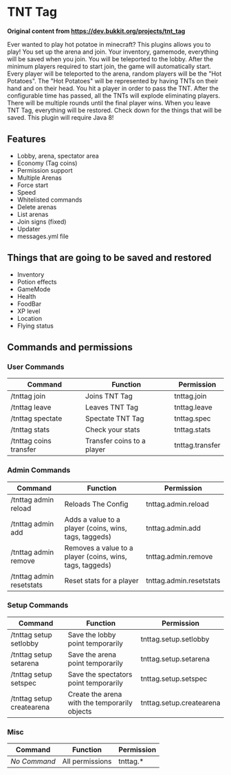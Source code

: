 # TNT Tag

**Original content from https://dev.bukkit.org/projects/tnt_tag**

Ever wanted to play hot potatoe in minecraft? This plugins allows you to play! You set up the arena and join. Your inventory, gamemode, everything will be saved when you join. You will be teleported to the lobby. After the minimum players required to start join, the game will automatically start. Every player will be teleported to the arena, random players will be the "Hot Potatoes". The "Hot Potatoes" will be represented by having TNTs on their hand and on their head. You hit a player in order to pass the TNT. After the configurable time has passed, all the TNTs will explode eliminating players. There will be multiple rounds until the final player wins. When you leave TNT Tag, everything will be restored. Check down for the things that will be saved. This plugin will require Java 8!


## Features

* Lobby, arena, spectator area
* Economy (Tag coins)
* Permission support
* Multiple Arenas
* Force start
* Speed
* Whitelisted commands
* Delete arenas
* List arenas
* Join signs (fixed)
* Updater
* messages.yml file


## Things that are going to be saved and restored

* Inventory
* Potion effects
* GameMode
* Health
* FoodBar
* XP level
* Location
* Flying status


## Commands and permissions

### User Commands
|Command | Function | Permission|
|--- | --- | --- |
|/tnttag join | Joins TNT Tag | tnttag.join|
|/tnttag leave | Leaves TNT Tag | tnttag.leave|
|/tnttag spectate | Spectate TNT Tag | tnttag.spec|
|/tnttag stats | Check your stats | tnttag.stats|
|/tnttag coins transfer <player> <amount> | Transfer coins to a player | tnttag.transfer|

### Admin Commands
|Command | Function | Permission|
|--- | --- | --- |
|/tnttag admin reload | Reloads The Config | tnttag.admin.reload|
|/tnttag admin add <player> <item> <amount> | Adds a value to a player (coins, wins, tags, taggeds) | tnttag.admin.add|
|/tnttag admin remove <player> <item> <amount> | Removes a value to a player (coins, wins, tags, taggeds) | tnttag.admin.remove|
|/tnttag admin resetstats <player> | Reset stats for a player | tnttag.admin.resetstats|

### Setup Commands
|Command | Function | Permission|
|--- | --- | --- |
|/tnttag setup setlobby | Save the lobby point temporarily | tnttag.setup.setlobby|
|/tnttag setup setarena | Save the arena point temporarily | tnttag.setup.setarena|
|/tnttag setup setspec | Save the spectators point temporarily | tnttag.setup.setspec|
|/tnttag setup createarena <arenaname> | Create the arena with the temporarily objects | tnttag.setup.createarena|

### Misc
|Command | Function | Permission|
|--- | --- | --- |
|*No Command* | All permissions | tnttag.*|